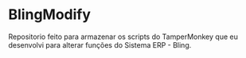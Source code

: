 # BlingModify
Repositorio feito para armazenar os scripts do TamperMonkey que eu desenvolvi para alterar funções do Sistema ERP - Bling.
